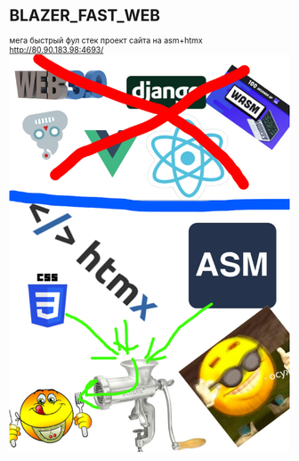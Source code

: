 # BLAZER_FAST_WEB
мега быстрый фул стек проект сайта на asm+htmx
http://80.90.183.98:4693/
![Иллюстрация к проекту](https://github.com/AndreyyTs/BLAZER_FAST_WEB/blob/main/readme.jpg)
